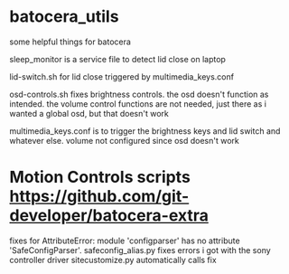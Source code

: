 # batocera_utils
some helpful things for batocera

sleep_monitor is a service file to detect lid close on laptop

lid-switch.sh for lid close triggered by multimedia_keys.conf

osd-controls.sh fixes brightness controls. the osd doesn't function as intended. the volume control functions are not needed, just there as i wanted a global osd, but that doesn't work

multimedia_keys.conf is to trigger the brightness keys and lid switch and whatever else. volume not configured since osd doesn't work


# Motion Controls scripts https://github.com/git-developer/batocera-extra
fixes for AttributeError: module 'configparser' has no attribute 'SafeConfigParser'.
safeconfig_alias.py fixes errors i got with the sony controller driver
sitecustomize.py automatically calls fix

